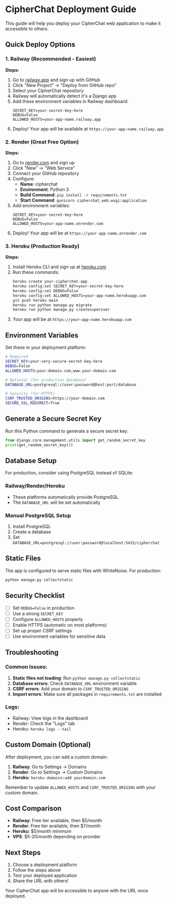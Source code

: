 # CipherChat Deployment Guide

This guide will help you deploy your CipherChat web application to make it accessible to others.

## Quick Deploy Options

### 1. Railway (Recommended - Easiest)

**Steps:**
1. Go to [railway.app](https://railway.app) and sign up with GitHub
2. Click "New Project" → "Deploy from GitHub repo"
3. Select your CipherChat repository
4. Railway will automatically detect it's a Django app
5. Add these environment variables in Railway dashboard:
   ```
   SECRET_KEY=your-secret-key-here
   DEBUG=False
   ALLOWED_HOSTS=your-app-name.railway.app
   ```
6. Deploy! Your app will be available at `https://your-app-name.railway.app`

### 2. Render (Great Free Option)

**Steps:**
1. Go to [render.com](https://render.com) and sign up
2. Click "New" → "Web Service"
3. Connect your GitHub repository
4. Configure:
   - **Name**: cipherchat
   - **Environment**: Python 3
   - **Build Command**: `pip install -r requirements.txt`
   - **Start Command**: `gunicorn cipherchat_web.wsgi:application`
5. Add environment variables:
   ```
   SECRET_KEY=your-secret-key-here
   DEBUG=False
   ALLOWED_HOSTS=your-app-name.onrender.com
   ```
6. Deploy! Your app will be at `https://your-app-name.onrender.com`

### 3. Heroku (Production Ready)

**Steps:**
1. Install Heroku CLI and sign up at [heroku.com](https://heroku.com)
2. Run these commands:
   ```bash
   heroku create your-cipherchat-app
   heroku config:set SECRET_KEY=your-secret-key-here
   heroku config:set DEBUG=False
   heroku config:set ALLOWED_HOSTS=your-app-name.herokuapp.com
   git push heroku main
   heroku run python manage.py migrate
   heroku run python manage.py createsuperuser
   ```
3. Your app will be at `https://your-app-name.herokuapp.com`

## Environment Variables

Set these in your deployment platform:

```bash
# Required
SECRET_KEY=your-very-secure-secret-key-here
DEBUG=False
ALLOWED_HOSTS=your-domain.com,www.your-domain.com

# Optional (for production database)
DATABASE_URL=postgresql://user:password@host:port/database

# Security (for HTTPS)
CSRF_TRUSTED_ORIGINS=https://your-domain.com
SECURE_SSL_REDIRECT=True
```

## Generate a Secure Secret Key

Run this Python command to generate a secure secret key:

```python
from django.core.management.utils import get_random_secret_key
print(get_random_secret_key())
```

## Database Setup

For production, consider using PostgreSQL instead of SQLite:

### Railway/Render/Heroku
- These platforms automatically provide PostgreSQL
- The `DATABASE_URL` will be set automatically

### Manual PostgreSQL Setup
1. Install PostgreSQL
2. Create a database
3. Set `DATABASE_URL=postgresql://user:password@localhost:5432/cipherchat`

## Static Files

The app is configured to serve static files with WhiteNoise. For production:

```bash
python manage.py collectstatic
```

## Security Checklist

- [ ] Set `DEBUG=False` in production
- [ ] Use a strong `SECRET_KEY`
- [ ] Configure `ALLOWED_HOSTS` properly
- [ ] Enable HTTPS (automatic on most platforms)
- [ ] Set up proper CSRF settings
- [ ] Use environment variables for sensitive data

## Troubleshooting

### Common Issues:

1. **Static files not loading**: Run `python manage.py collectstatic`
2. **Database errors**: Check `DATABASE_URL` environment variable
3. **CSRF errors**: Add your domain to `CSRF_TRUSTED_ORIGINS`
4. **Import errors**: Make sure all packages in `requirements.txt` are installed

### Logs:
- Railway: View logs in the dashboard
- Render: Check the "Logs" tab
- Heroku: `heroku logs --tail`

## Custom Domain (Optional)

After deployment, you can add a custom domain:

1. **Railway**: Go to Settings → Domains
2. **Render**: Go to Settings → Custom Domains
3. **Heroku**: `heroku domains:add yourdomain.com`

Remember to update `ALLOWED_HOSTS` and `CSRF_TRUSTED_ORIGINS` with your custom domain.

## Cost Comparison

- **Railway**: Free tier available, then $5/month
- **Render**: Free tier available, then $7/month
- **Heroku**: $5/month minimum
- **VPS**: $5-20/month depending on provider

## Next Steps

1. Choose a deployment platform
2. Follow the steps above
3. Test your deployed application
4. Share the URL with others!

Your CipherChat app will be accessible to anyone with the URL once deployed.
